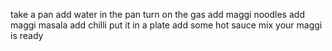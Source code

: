 take a pan
add water in the pan
turn on the gas
add maggi noodles
add maggi masala
add chilli
put it in a plate 
add some hot sauce
mix
your maggi is ready